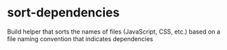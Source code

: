 sort-dependencies
=================

Build helper that sorts the names of files (JavaScript, CSS, etc.) based on a file naming convention that indicates dependencies